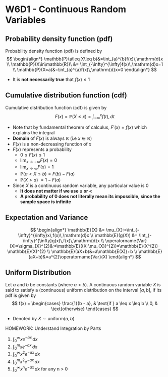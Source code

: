 # W6D1 - Continuous Random Variables

## Probability density function (pdf)

Probability density function (pdf) is defined by
$$
\begin{align*}
\mathbb{P}(a\leq X\leq b)&=\int_{a}^{b}f(x)\,\mathrm{d}x \\
\mathbb{P}(X\in\mathbb{R})\ &= \int_{-\infty}^{\infty}f(x)\,\mathrm{d}x=1 \\
\mathbb{P}(X=a)&=\int_{a}^{a}f(x)\,\mathrm{d}x=0
\end{align*}
$$

- It is **not necessarily true** that $f(x) \leq 1$

## Cumulative distribution function (cdf)

Cumulative distribution function (cdf) is given by
$$
F(x) = \mathbb{P}(X \leq x) = \int_{-\infty}^x f(t), dt
$$

- Note that by fundamental theorem of calculus, $F'(x) = f(x)$ which explains the integral
- **Domain** of $F(x)$ is always $\mathbb{R}$ (i.e $x \in \mathbb{R}$)
- $F(x)$ is a non-decreasing function of $x$
- $F(x)$ represents a probability
    - $0\leq F(x)\leq1$
    - $\operatorname*{lim}_{x\rightarrow-\infty}F(x)=0$
    - $\operatorname*{lim}_{x\rightarrow\infty}F(x)=1$
    - $\mathbb{P}(a<X\leq b)=F(b)-F(a)$
    - $\mathbb{P}(X > a)\ = 1 - F(a)$
- Since $X$ is a continuous random variable, any particular value is $0$
    - **It does not matter if we use $\leq$ or $<$**
    - **A probability of 0 does not literally mean its impossible, since the sample space is infinite**

## Expectation and Variance

$$
\begin{align*}
\mathbb{E}(X) &= \mu_{X}:=\int_{-\infty}^{\infty}x\,f(x)\,\mathrm{d}x \\
\mathbb{E}(g(X)) &= \int_{-\infty}^{\infty}g(x)\,f(x)\,\mathrm{d}x \\
\operatorname{Var}(X)=\sigma_{X}^{2}&:=\mathbb{E}((X-\mu_{X})^{2})=\mathbb{E}(X^{2})-\mathbb{E}(X)^{2} \\
\mathbb{E}(aX+b)&=a\mathbb{E(X)}+b \\
\mathbb{E}(aX+b)&=a^{2}\operatorname{Var}(X)
\end{align*}
$$

## Uniform Distribution

Let $a$ and $b$ be constants (where $a < b$). A continuous random variable $X$ is said to satisfy a (continuous) uniform distribution on the interval $[a, b]$, if its pdf is given by
$$
f(x) = \begin{cases}
\frac{1}{b - a}, & \text{if } a \leq x \leq b \\
0, & \text{otherwise}
\end{cases}
$$

- Denoted by $X \sim \text{uniform} (a,b)$

HOMEWORK: Understand Integration by Parts
1. $\int_0^\infty x e^{-ax} \, dx$
2. $\int_0^m x e^{-ax} \, dx$
3. $\int_0^\infty x^2 e^{-ax} \, dx$
4. $\int_0^m x^2 e^{-ax} \, dx$
5. $\int_0^\infty x^n e^{-ax}\, dx$ for any n > 0